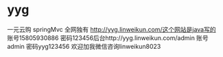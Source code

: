 # yyg
一元云购 springMvc 全网独有
http://yyg.linweikun.com/这个网站是java写的 账号15805930886 密码123456后台http://yyg.linweikun.com/admin 账号admin 密码yyg123456
欢迎加我微信咨询linweikun8023
